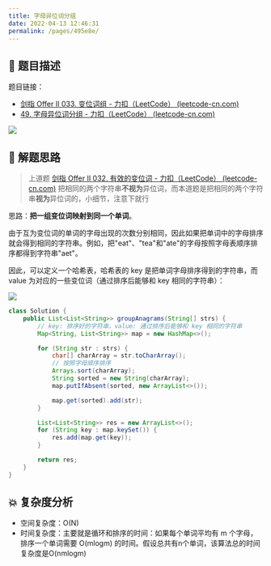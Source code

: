 ```yaml
---
title: 字母异位词分组
date: 2022-04-13 12:46:31
permalink: /pages/495e8e/
---
```

## 📃 题目描述

题目链接：

- [剑指 Offer II 033. 变位词组 - 力扣（LeetCode） (leetcode-cn.com)](https://leetcode-cn.com/problems/sfvd7V/)
- [49. 字母异位词分组 - 力扣（LeetCode） (leetcode-cn.com)](https://leetcode-cn.com/problems/group-anagrams/)

![](https://cs-wiki.oss-cn-shanghai.aliyuncs.com/img/20220413124726.png)

## 🔔 解题思路

> 上道题 [剑指 Offer II 032. 有效的变位词 - 力扣（LeetCode） (leetcode-cn.com)](https://leetcode-cn.com/problems/dKk3P7/) 把相同的两个字符串**不视为**异位词，而本道题是把相同的两个字符串**视为**异位词的，小细节，注意下就行

思路：**把一组变位词映射到同一个单词**。

由于互为变位词的单词的字母出现的次数分别相同，因此如果把单词中的字母排序就会得到相同的字符串。例如，把"eat"、"tea"和"ate"的字母按照字母表顺序排序都得到字符串"aet"。

因此，可以定义一个哈希表，哈希表的 key 是把单词字母排序得到的字符串，而 value 为对应的一些变位词（通过排序后能够和 key 相同的字符串）：

![](https://cs-wiki.oss-cn-shanghai.aliyuncs.com/img/20220613101423.png)


```java
class Solution {
    public List<List<String>> groupAnagrams(String[] strs) {
        // key: 排序好的字符串，value: 通过排序后能够和 key 相同的字符串
        Map<String, List<String>> map = new HashMap<>();

        for (String str : strs) {
            char[] charArray = str.toCharArray();
            // 按照字母顺序排序
            Arrays.sort(charArray);
            String sorted = new String(charArray);
            map.putIfAbsent(sorted, new ArrayList<>());

            map.get(sorted).add(str);
        }

        List<List<String>> res = new ArrayList<>();
        for (String key : map.keySet()) {
            res.add(map.get(key));
        }

        return res;
    }
}
```

## 💥 复杂度分析

- 空间复杂度：O(N)
- 时间复杂度：主要就是循环和排序的时间：如果每个单词平均有 m 个字母，排序一个单词需要 O(mlogm) 的时间。假设总共有n个单词，该算法总的时间复杂度是O(nmlogm)


